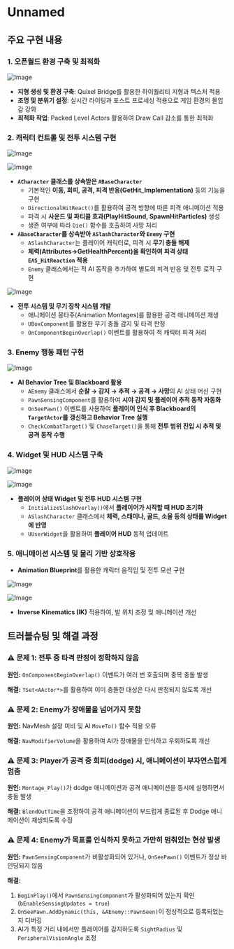 # Unnamed

## **주요 구현 내용**


### **1. 오픈월드 환경 구축 및 최적화**

![Image](https://github.com/user-attachments/assets/6c7d1754-5c32-42b0-bad2-2b0f0d5091d7)

- **지형 생성 및 환경 구축**: Quixel Bridge를 활용한 하이퀄리티 지형과 텍스처 적용
- **조명 및 분위기 설정**: 실시간 라이팅과 포스트 프로세싱 적용으로 게임 환경의 몰입감 강화
- **최적화 작업**: Packed Level Actors 활용하여 Draw Call 감소를 통한 최적화

### **2. 캐릭터 컨트롤 및 전투 시스템 구현**

![Image](https://github.com/user-attachments/assets/132a2425-f82d-4bf1-b1e3-17cc18c9cd3f)

![Image](https://github.com/user-attachments/assets/84faba5a-48d8-411e-80eb-982941a6f355)


- **`ACharacter` 클래스를 상속받은 `ABaseCharacter`**
    - 기본적인 **이동, 회피, 공격, 피격 반응(GetHit_Implementation)** 등의 기능을 구현
    - `DirectionalHitReact()`를 활용하여 공격 방향에 따른 피격 애니메이션 적용
    - 피격 시 **사운드 및 파티클 효과(PlayHitSound, SpawnHitParticles)** 생성
    - 생존 여부에 따라 `Die()` 함수를 호출하여 사망 처리
- **`ABaseCharacter`를 상속받아 `ASlashCharacter`와 `Enemy` 구현**
    - `ASlashCharacter`는 플레이어 캐릭터로, 피격 시 **무기 충돌 해제**
    - **체력(Attributes->GetHealthPercent)을 확인하여 피격 상태 `EAS_HitReaction` 적용**
    - `Enemy` 클래스에서는 적 AI 동작을 추가하여 별도의 피격 반응 및 전투 로직 구현

![Image](https://github.com/user-attachments/assets/d3cef3fe-8621-4ced-ab41-0294f5c02ada)

- **전투 시스템 및 무기 장착 시스템 개발**
    - 애니메이션 몽타주(Animation Montages)를 활용한 공격 애니메이션 재생
    - `UBoxComponent`를 활용한 무기 충돌 감지 및 타격 판정
    - `OnComponentBeginOverlap()` 이벤트를 활용하여 적 캐릭터 피격 처리

### **3. Enemy 행동 패턴 구현**

![Image](https://github.com/user-attachments/assets/be9014d5-b140-4ae7-8471-78b2d9ad365c)

- **AI Behavior Tree 및 Blackboard 활용**
    - `AEnemy` 클래스에서 **순찰 → 감지 → 추적 → 공격 → 사망**의 AI 상태 머신 구현
    - `PawnSensingComponent`를 활용하여 **시야 감지 및 플레이어 추적 동작 자동화**
    - `OnSeePawn()` 이벤트를 사용하여 **플레이어 인식 후 Blackboard의 `TargetActor`를 갱신하고 Behavior Tree 실행**
    - `CheckCombatTarget()` 및 `ChaseTarget()`을 통해 **전투 범위 진입 시 추적 및 공격 동작 수행**

### **4. Widget 및 HUD 시스템 구축**

![Image](https://github.com/user-attachments/assets/5db94569-ee16-41df-9d63-afca307faab7)

![Image](https://github.com/user-attachments/assets/1da66410-d20a-4ae0-b368-16252d411fd6)

- **플레이어 상태 Widget 및 전투 HUD 시스템 구현**
    - `InitializeSlashOverlay()`에서 **플레이어가 시작할 때 HUD 초기화**
    - `ASlashCharacter` 클래스에서 **체력, 스태미나, 골드, 소울 등의 상태를 Widget에 반영**
    - `UUserWidget`을 활용하여 **플레이어 HUD** 동적 업데이트

### **5. 애니메이션 시스템 및 물리 기반 상호작용**

- **Animation Blueprint**를 활용한 캐릭터 움직임 및 전투 모션 구현

![Image](https://github.com/user-attachments/assets/09089603-d157-4521-8355-8d168b6b91bd)

![Image](https://github.com/user-attachments/assets/06a60b10-32c3-417f-beed-b1f63195b816)


- **Inverse Kinematics (IK)** 적용하여,
발 위치 조정 및 애니메이션 개선

## **트러블슈팅 및 해결 과정**



### **⚠️ 문제 1: 전투 중 타격 판정이 정확하지 않음**

**원인:** `OnComponentBeginOverlap()` 이벤트가 여러 번 호출되며 중복 충돌 발생

**해결:** `TSet<AActor*>`를 활용하여 이미 충돌한 대상은 다시 판정되지 않도록 개선

### **⚠️ 문제 2: Enemy가 장애물을 넘어가지 못함**

**원인:** NavMesh 설정 미비 및 AI `MoveTo()` 함수 적용 오류

**해결:** `NavModifierVolume`을 활용하여 AI가 장애물을 인식하고 우회하도록 개선

### **⚠️ 문제 3: Player가 공격 중 회피(dodge) 시, 애니메이션이 부자연스럽게 멈춤**

**원인:** `Montage_Play()`가 dodge 애니메이션과 공격 애니메이션을 동시에 실행하면서 충돌 발생

**해결:** `BlendOutTime`을 조정하여 공격 애니메이션이 부드럽게 종료된 후 Dodge 애니메이션이 재생되도록 수정

### **⚠️ 문제 4: Enemy가 목표를 인식하지 못하고 가만히 멈춰있는 현상 발생**

**원인:** `PawnSensingComponent`가 비활성화되어 있거나, `OnSeePawn()` 이벤트가 정상 바인딩되지 않음

**해결:**

1. `BeginPlay()`에서 `PawnSensingComponent`가 활성화되어 있는지 확인 (`bEnableSensingUpdates = true`)
2. `OnSeePawn.AddDynamic(this, &AEnemy::PawnSeen)`이 정상적으로 등록되었는지 디버깅
3. AI가 특정 거리 내에서만 플레이어를 감지하도록 `SightRadius` 및 `PeripheralVisionAngle` 조정
